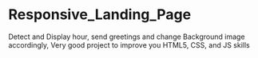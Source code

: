 # Responsive_Landing_Page
Detect and Display hour, send greetings and change Background image accordingly, Very good project to improve you HTML5, CSS, and JS skills
